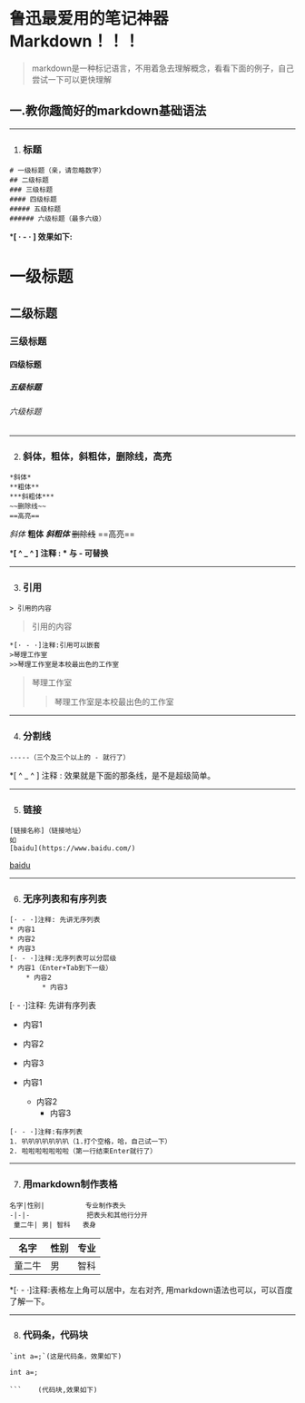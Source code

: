 # 鲁迅最爱用的笔记神器Markdown！！！

> markdown是一种标记语言，不用着急去理解概念，看看下面的例子，自己尝试一下可以更快理解

## 一.教你趣简好的markdown基础语法

------

1. ### 标题

``` 
# 一级标题（亲，请忽略数字）
## 二级标题
### 三级标题
#### 四级标题
##### 五级标题
###### 六级标题（最多六级）
```

***[ · - · ] 效果如下:**

# 一级标题

## 二级标题
### 三级标题
#### 四级标题
##### 五级标题
###### 六级标题

---------

2. ### 斜体，粗体，斜粗体，删除线，高亮

``` 
*斜体*
**粗体**
***斜粗体***
~~删除线~~
==高亮==
```

*斜体*
**粗体**
***斜粗体***
~~删除线~~
==高亮==



***[ ^ _ ^ ] 注释 : * 与 - 可替换**

---------

3. ### 引用

``` 
> 引用的内容
```

> 引用的内容

``` 
*[· - ·]注释:引用可以嵌套
>琴理工作室
>>琴理工作室是本校最出色的工作室
```

>琴理工作室
>
>>琴理工作室是本校最出色的工作室

------

4. ### 分割线

``` 
-----（三个及三个以上的 - 就行了）
```

*[ ^ _ ^ ] 注释 : 效果就是下面的那条线，是不是超级简单。



---

5. ### 链接

``` 
[链接名称]（链接地址）
如
[baidu](https://www.baidu.com/)
```

[baidu](https://www.baidu.com/)

-----

6. ### 无序列表和有序列表

``` 
[· - ·]注释: 先讲无序列表
* 内容1
* 内容2
* 内容3
[· - ·]注释:无序列表可以分层级
* 内容1（Enter+Tab到下一级）
	* 内容2
		* 内容3

```

[· - ·]注释: 先讲有序列表
* 内容1

* 内容2

* 内容3

  

* 内容1

  * 内容2
     * 内容3

``` 
[· - ·]注释:有序列表
1. 叭叭叭叭叭叭叭（1.打个空格，哈，自己试一下）
2. 啦啦啦啦啦啦啦（第一行结束Enter就行了）
```

-----

7. ### 用markdown制作表格

``` 
名字|性别|          专业制作表头
-|-|-              把表头和其他行分开
 童二牛| 男| 智科   表身
```

| 名字   | 性别 | 专业 |
| ------ | ---- | ---- |
| 童二牛 | 男   | 智科 |

*[· - ·]注释:表格左上角可以居中，左右对齐, 用markdown语法也可以，可以百度了解一下。



-----

8. ### 代码条，代码块

```
`int a=;`(这是代码条，效果如下)
```

`int a=;`



```
```    (代码块,效果如下)
```

````




````

